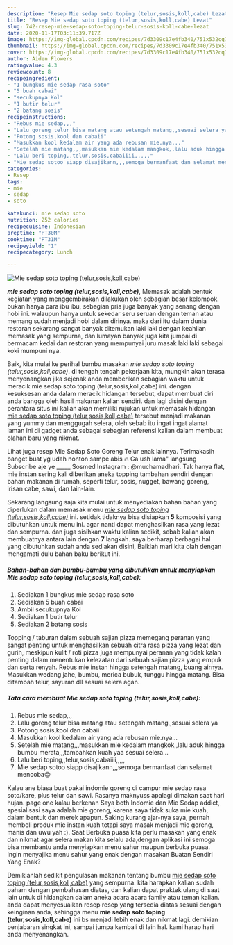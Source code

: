 ```yaml
---
description: "Resep Mie sedap soto toping (telur,sosis,koll,cabe) Lezat"
title: "Resep Mie sedap soto toping (telur,sosis,koll,cabe) Lezat"
slug: 742-resep-mie-sedap-soto-toping-telur-sosis-koll-cabe-lezat
date: 2020-11-17T03:11:39.717Z
image: https://img-global.cpcdn.com/recipes/7d3309c17e4fb340/751x532cq70/mie-sedap-soto-toping-telursosiskollcabe-foto-resep-utama.jpg
thumbnail: https://img-global.cpcdn.com/recipes/7d3309c17e4fb340/751x532cq70/mie-sedap-soto-toping-telursosiskollcabe-foto-resep-utama.jpg
cover: https://img-global.cpcdn.com/recipes/7d3309c17e4fb340/751x532cq70/mie-sedap-soto-toping-telursosiskollcabe-foto-resep-utama.jpg
author: Aiden Flowers
ratingvalue: 4.3
reviewcount: 8
recipeingredient:
- "1 bungkus mie sedap rasa soto"
- "5 buah cabai"
- "secukupnya Kol"
- "1 butir telur"
- "2 batang sosis"
recipeinstructions:
- "Rebus mie sedap,,,"
- "Lalu goreng telur bisa matang atau setengah matang,,sesuai selera ya"
- "Potong sosis,kool dan cabaii"
- "Masukkan kool kedalam air yang ada rebusan mie.nya..."
- "Setelah mie matang,,,masukkan mie kedalam mangkok,,lalu aduk hingga bumbu merata,,,tambahkan kuah yaa sesuai selera..."
- "Lalu beri toping,,telur,sosis,cabaiiii,,,,,"
- "Mie sedap sotoo siapp disajikann,,,semoga bermanfaat dan selamat mencoba😊"
categories:
- Resep
tags:
- mie
- sedap
- soto

katakunci: mie sedap soto 
nutrition: 252 calories
recipecuisine: Indonesian
preptime: "PT30M"
cooktime: "PT31M"
recipeyield: "1"
recipecategory: Lunch

---
```



![Mie sedap soto toping (telur,sosis,koll,cabe)](https://img-global.cpcdn.com/recipes/7d3309c17e4fb340/751x532cq70/mie-sedap-soto-toping-telursosiskollcabe-foto-resep-utama.jpg)

<b><i>mie sedap soto toping (telur,sosis,koll,cabe)</i></b>, Memasak adalah bentuk kegiatan yang menggembirakan dilakukan oleh sebagian besar kelompok. bukan hanya para ibu ibu, sebagian pria juga banyak yang senang dengan hobi ini. walaupun hanya untuk sekedar seru seruan dengan teman atau memang sudah menjadi hobi dalam dirinya. maka dari itu dalam dunia restoran sekarang sangat banyak ditemukan laki laki dengan keahlian memasak yang sempurna, dan lumayan banyak juga kita jumpai di bermacam kedai dan restoran yang mempunyai juru masak laki laki sebagai koki mumpuni nya.

Baik, kita mulai ke perihal bumbu masakan <i>mie sedap soto toping (telur,sosis,koll,cabe)</i>. di tengah tengah pekerjaan kita, mungkin akan terasa menyenangkan jika sejenak anda memberikan sebagian waktu untuk meracik mie sedap soto toping (telur,sosis,koll,cabe) ini. dengan kesuksesan anda dalam meracik hidangan tersebut, dapat membuat diri anda bangga oleh hasil makanan kalian sendiri. dan lagi disini dengan perantara situs ini kalian akan memiliki rujukan untuk memasak hidangan <u>mie sedap soto toping (telur,sosis,koll,cabe)</u> tersebut menjadi makanan yang yummy dan menggugah selera, oleh sebab itu ingat ingat alamat laman ini di gadget anda sebagai sebagian referensi kalian dalam membuat olahan baru yang nikmat.

Lihat juga resep Mie Sedap Soto Goreng Telur enak lainnya. Terimakasih banget buat yg udah nonton sampe abis 🔥 Ga ush lama&#34; langsung Subscribe aje ye _____ Sosmed Instagram : @muchamadhari. Tak hanya flat, mie instan sering kali diberikan aneka topping tambahan sendiri dengan bahan makanan di rumah, seperti telur, sosis, nugget, bawang goreng, irisan cabe, sawi, dan lain-lain.


Sekarang langsung saja kita mulai untuk menyediakan bahan bahan yang diperlukan dalam memasak menu <u><i>mie sedap soto toping (telur,sosis,koll,cabe)</i></u> ini. setidak tidaknya bisa disiapkan <b>5</b> komposisi yang dibutuhkan untuk menu ini. agar nanti dapat menghasilkan rasa yang lezat dan sempurna. dan juga sisihkan waktu kalian sedikit, sebab kalian akan membuatnya antara lain dengan <b>7</b> langkah. saya berharap berbagai hal yang dibutuhkan sudah anda sediakan disini, Baiklah mari kita olah dengan mengamati dulu bahan baku berikut ini.

<!--inarticleads1-->

##### Bahan-bahan dan bumbu-bumbu yang dibutuhkan untuk menyiapkan Mie sedap soto toping (telur,sosis,koll,cabe):

1. Sediakan 1 bungkus mie sedap rasa soto
1. Sediakan 5 buah cabai
1. Ambil secukupnya Kol
1. Sediakan 1 butir telur
1. Sediakan 2 batang sosis


Topping / taburan dalam sebuah sajian pizza memegang peranan yang sangat penting untuk menghasilkan sebuah citra rasa pizza yang lezat dan gurih, meskipun kulit / roti pizza juga mempunyai peranan yang tidak kalah penting dalam menentukan kelezatan dari sebuah sajian pizza yang empuk dan serta renyah. Rebus mie instan hingga setengah matang, buang airnya. Masukkan wedang jahe, bumbu, merica bubuk, tunggu hingga matang. Bisa ditambah telur, sayuran dll sesuai selera agan. 

<!--inarticleads2-->

##### Tata cara membuat Mie sedap soto toping (telur,sosis,koll,cabe):

1. Rebus mie sedap,,,
1. Lalu goreng telur bisa matang atau setengah matang,,sesuai selera ya
1. Potong sosis,kool dan cabaii
1. Masukkan kool kedalam air yang ada rebusan mie.nya...
1. Setelah mie matang,,,masukkan mie kedalam mangkok,,lalu aduk hingga bumbu merata,,,tambahkan kuah yaa sesuai selera...
1. Lalu beri toping,,telur,sosis,cabaiiii,,,,,
1. Mie sedap sotoo siapp disajikann,,,semoga bermanfaat dan selamat mencoba😊


Kalau ane biasa buat pakai indomie goreng di campur mie sedap rasa soto/kare, plus telur dan sawi. Rasanya maknyuss apalagi dimakan saat hari hujan. page one kalau berkenan Saya both Indomie dan Mie Sedap addict, spesialisasi saya adalah mie goreng, karena saya tidak suka mie kuah, dalam bentuk dan merek apapun. Saking kurang ajar-nya saya, pernah membeli produk mie instan kuah tetapi saya masak menjadi mie goreng, manis dan uwu yah :). Saat Berbuka puasa kita perlu masakan yang enak dan nikmat agar selera makan kita selalu ada,dengan aplikasi ini semoga bisa membantu anda menyiapkan menu sahur maupun berbuka puasa. Ingin menyajika menu sahur yang enak dengan masakan Buatan Sendiri Yang Enak? 

Demikianlah sedikit pengulasan makanan tentang bumbu <u>mie sedap soto toping (telur,sosis,koll,cabe)</u> yang sempurna. kita harapkan kalian sudah paham dengan pembahasan diatas, dan kalian dapat praktek ulang di saat lain untuk di hidangkan dalam aneka acara acara family atau teman kalian. anda dapat menyesuaikan resep resep yang tersedia diatas sesuai dengan keinginan anda, sehingga menu <b>mie sedap soto toping (telur,sosis,koll,cabe)</b> ini bs menjadi lebih enak dan nikmat lagi. demikian penjabaran singkat ini, sampai jumpa kembali di lain hal. kami harap hari anda menyenangkan.
